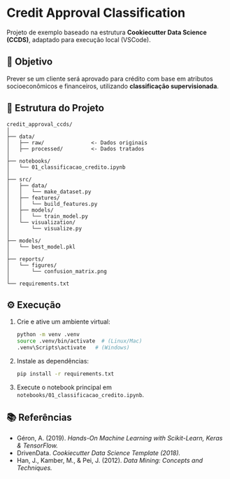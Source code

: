 # Credit Approval Classification

Projeto de exemplo baseado na estrutura **Cookiecutter Data Science (CCDS)**, adaptado para execução local (VSCode).

## 🎯 Objetivo
Prever se um cliente será aprovado para crédito com base em atributos socioeconômicos e financeiros, utilizando **classificação supervisionada**.

## 🧠 Estrutura do Projeto
```
credit_approval_ccds/
│
├── data/
│   ├── raw/               <- Dados originais
│   ├── processed/         <- Dados tratados
│
├── notebooks/
│   └── 01_classificacao_credito.ipynb
│
├── src/
│   ├── data/
│   │   └── make_dataset.py
│   ├── features/
│   │   └── build_features.py
│   ├── models/
│   │   └── train_model.py
│   └── visualization/
│       └── visualize.py
│
├── models/
│   └── best_model.pkl
│
├── reports/
│   └── figures/
│       └── confusion_matrix.png
│
└── requirements.txt
```

## ⚙️ Execução
1. Crie e ative um ambiente virtual:
   ```bash
   python -m venv .venv
   source .venv/bin/activate  # (Linux/Mac)
   .venv\Scripts\activate   # (Windows)
   ```

2. Instale as dependências:
   ```bash
   pip install -r requirements.txt
   ```

3. Execute o notebook principal em `notebooks/01_classificacao_credito.ipynb`.

## 📚 Referências
- Géron, A. (2019). *Hands-On Machine Learning with Scikit-Learn, Keras & TensorFlow.*
- DrivenData. *Cookiecutter Data Science Template (2018).*
- Han, J., Kamber, M., & Pei, J. (2012). *Data Mining: Concepts and Techniques.*
